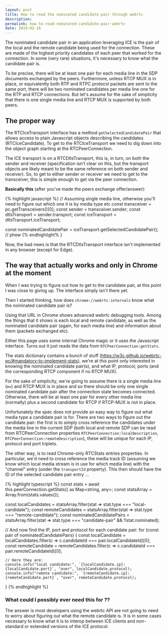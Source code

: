 ```yaml
---
layout: post
title: How to read the nominated candidate pair through webrtc
description: 
permalink: how-to-read-nominated-candidate-pair-webrtc
date: 2019-02-16
---
```


The nominated candidate pair in an application leveraging ICE is the pair of the local and the remote candidate being used for the connection. These are made of the highest priority candidates of each peer that worked for the connection. In some (very rare) situations, it's necessary to know what the candidate pair is.

To be precise, there will be at least one pair for each media line in the SDP documents exchanged by the peers. Furthermore, unless RTCP MUX is in place, or equivalently both RTP and RTPC protocol packets are sent to the same port, there will be two nominated candidates per media line one for the RTP and RTCP connections. But let's assume for the sake of simplicity that there is one single media line and RTCP MUX is supported by both peers.

## The proper way

The RTCIceTransport interface has a method `getSelectedCandidatePair` that allows access to plain Javascript objects describing the candidates (RTCIceCandidate). To get to the RTCIceTransport we need to dig down into the object graph starting at the RTCPeerConnection.

The ICE transport is on a RTCDtlsTransport, this is, in turn, on both the sender and receiver (specification isn't clear on this, but the transport objects are likely meant to be the same reference on both sender and receiver). So, to get to either sender or receiver we need to get to the transceiver, this is simple enough to get via the peer connection.

**Basically this** (after you've made the peers exchange offer/answer):

{% highlight javascript %}
// Assuming single media line, otherwise you'll need to figure out which one it is by media type etc
const transceiver = pc.getTransceivers()[0];
const sender = transceiver.sender;
const dtlsTransport = sender.transport;
const iceTransport = dtlsTransport.iceTransport;

const nominatedCandidatePair = iceTransport.getSelectedCandidatePair();
// phew
{% endhighlight% }

Now, the bad news is that the RTCDtlsTransport interface isn't implemented in any browser (except for Edge).

## The way that actually works and only in Chrome at the moment

When I was trying to figure out how to get to the candidate pair, at this point I was close to giving up. The interface simply isn't there yet.

Then I started thinking, how does `chrome://webrtc-internals` know what the nominated candidate pair is?

Using that URL in Chrome shows advanced webrtc debugging tools. Among the things that it shows is each local and remote candidate, as well as the nominated candidate pair (again, for each media line) and information about them (packets exchanged etc).

Either this page uses some internal Chrome magic or it uses the Javascript interface. Turns out it just reads the data from `RTCPeerConnection:getStats`.

The stats dictionary contains a bunch of stuff (https://w3c.github.io/webrtc-pc/#mandatory-to-implement-stats), we're at this point only interested in knowing the nominated candidate pair(s), and what IP, protocol, ports (and the corresponding RTCP component if no RTCP MUX).

For the sake of simplicity, we're going to assume there is a single media line (`m=`) and RTCP MUX is in place and so there should be only one single nominated candidate pair after the connection state becomes connected. Otherwise, there will be at least one pair for every other media line (normally) plus a second candidate for RTCP if RTCP-MUX is not in place.

Unfortunately the spec does not provide an easy way to figure out what media type a candidate pair is for. There are two ways to figure out the candidate pair: the first is to simply cross reference the candidates under the media line in the current SDP (both local and remote SDP can be read from RTCPeerConnection properties `RTCPeerConnection:localDescription`, `RTCPeerConnection:remoteDescription`), these will be unique for each IP, protocol and port triplets.

The other way, is to read Chrome-only RTCStats entries properties. In particular, we'd need to cross reference the media track ID (assuming we know which local media stream is in use for which media line) with the "channel" entry (under the `transportId` property). This then should have the ID of the selected candidate pair entry ... 

{% highlight typescript %}
const stats = await this.peerConnection.getStats() as Map<string, any>;
const statsArray = Array.from(stats.values());

const localCandidates = statsArray.filter(stat => stat.type === "local-candidate");
const remoteCandidates = statsArray.filter(stat => stat.type === "remote-candidate");
const nominatedCandidatePairs = statsArray.filter(stat => stat.type === "candidate-pair" && !!stat.nominated);

// And now find the IP, port and protocol for each candidate pair:
for (const pair of nominatedCandidatePairs) {
    const localCandidate = localCandidates.filter(c => c.candidateId === pair.localCandidateId)[0];
    const remoteCandidate = remoteCandidates.filter(c => c.candidateId === pair.remoteCandidateId)[0];

    // Here they are:
    console.info("local candidate:", `{localCandidate.ip}:{localCandidate.port}`, "over", localCandidate.protocol);
    console.info("remote candidate:", `{remoteCandidate.ip}:{remoteCandidate.port}`, "over", remoteCandidate.protocol);
}
{% endhighlight %}

### What could I possibly ever need this for ??

The answer is most developers using the webrtc API are not going to need to worry about figuring out what the remote candidate is. It is in some cases necessary to know what it is to interop between ICE clients and non-standard or extended versions of the ICE protocol.
